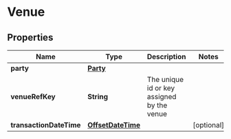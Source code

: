 # Venue

## Properties
Name | Type | Description | Notes
------------ | ------------- | ------------- | -------------
**party** | [**Party**](Party.md) |  | 
**venueRefKey** | **String** | The unique id or key assigned by the venue | 
**transactionDateTime** | [**OffsetDateTime**](OffsetDateTime.md) |  |  [optional]
